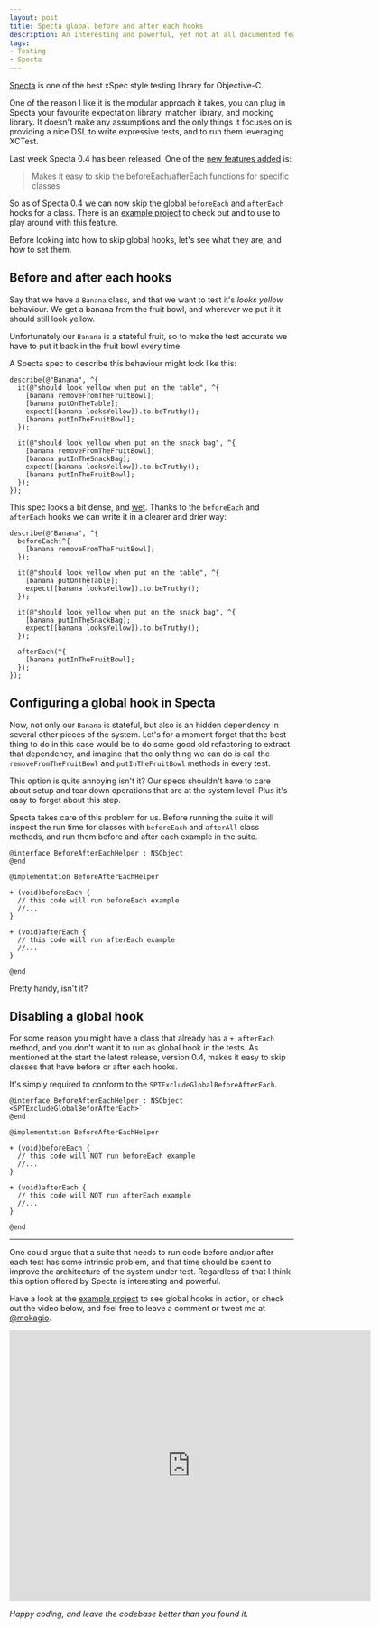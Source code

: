 ```yaml
---
layout: post
title: Specta global before and after each hooks
description: An interesting and powerful, yet not at all documented feature of Spetca are global beforeEach and afterEach hooks. In this post we'll see how to configure them, and how to blacklist classes from running them.
tags:
- Testing
- Specta
---
```


[Specta](https://github.com/specta/specta) is one of the best xSpec style testing library for Objective-C.

One of the reason I like it is the modular approach it takes, you can plug in Specta your favourite expectation library, matcher library, and mocking library. It doesn't make any assumptions and the only things it focuses on is providing a nice DSL to write expressive tests, and to run them leveraging XCTest.

Last week Specta 0.4 has been released. One of the [new features added](https://github.com/specta/specta/blob/master/CHANGELOG.md) is:

> Makes it easy to skip the beforeEach/afterEach functions for specific classes

So as of Specta 0.4 we can now skip the global `beforeEach` and `afterEach` hooks for a class. There is an [example project](https://github.com/mokacoding/specta-global-before-after-each) to check out and to use to play around with this feature.

Before looking into how to skip global hooks, let's see what they are, and how to set them.

## Before and after each hooks

Say that we have a `Banana` class, and that we want to test it's _looks yellow_ behaviour. We get a banana from the fruit bowl, and wherever we put it it should still look yellow.

Unfortunately our `Banana` is a stateful fruit, so to make the test accurate we have to put it back in the fruit bowl every time.

A Specta spec to describe this behaviour might look like this:

```objc
describe(@"Banana", ^{
  it(@"should look yellow when put on the table", ^{
    [banana removeFromTheFruitBowl];
    [banana putOnTheTable];
    expect([banana looksYellow]).to.beTruthy();
    [banana putInTheFruitBowl];
  });

  it(@"should look yellow when put on the snack bag", ^{
    [banana removeFromTheFruitBowl];
    [banana putInTheSnackBag];
    expect([banana looksYellow]).to.beTruthy();
    [banana putInTheFruitBowl];
  });
});
```

This spec looks a bit dense, and [wet](http://en.wikipedia.org/wiki/Don%27t_repeat_yourself#DRY_vs_WET_solutions). Thanks to the `beforeEach` and `afterEach` hooks we can write it in a clearer and drier way:

```objc
describe(@"Banana", ^{
  beforeEach(^{
    [banana removeFromTheFruitBowl];
  });

  it(@"should look yellow when put on the table", ^{
    [banana putOnTheTable];
    expect([banana looksYellow]).to.beTruthy();
  });

  it(@"should look yellow when put on the snack bag", ^{
    [banana putInTheSnackBag];
    expect([banana looksYellow]).to.beTruthy();
  });

  afterEach(^{
    [banana putInTheFruitBowl];
  });
});
```

## Configuring a global hook in Specta

Now, not only our `Banana` is stateful, but also is an hidden dependency in several other pieces of the system. Let's for a moment forget that the best thing to do in this case would be to do some good old refactoring to extract that dependency, and imagine that the only thing we can do is call the `removeFromTheFruitBowl` and `putInTheFruitBowl` methods in every test.

This option is quite annoying isn't it? Our specs shouldn't have to care about setup and tear down operations that are at the system level. Plus it's easy to forget about this step.

Specta takes care of this problem for us. Before running the suite it will inspect the run time for classes with `beforeEach` and `afterAll` class methods, and run them before and after each example in the suite.

```objc
@interface BeforeAfterEachHelper : NSObject
@end

@implementation BeforeAfterEachHelper

+ (void)beforeEach {
  // this code will run beforeEach example
  //...
}

+ (void)afterEach {
  // this code will run afterEach example
  //...
}

@end
```

Pretty handy, isn't it?

## Disabling a global hook

For some reason you might have a class that already has a `+ afterEach` method, and you don't want it to run as global hook in the tests. As mentioned at the start the latest release, version 0.4, makes it easy to skip classes that have before or after each hooks.

It's simply required to conform to the `SPTExcludeGlobalBeforeAfterEach`.

```objc
@interface BeforeAfterEachHelper : NSObject <SPTExcludeGlobalBeforAfterEach>`
@end

@implementation BeforeAfterEachHelper

+ (void)beforeEach {
  // this code will NOT run beforeEach example
  //...
}

+ (void)afterEach {
  // this code will NOT run afterEach example
  //...
}

@end
```

---

One could argue that a suite that needs to run code before and/or after each test has some intrinsic problem, and that time should be spent to improve the architecture of the system under test. Regardless of that I think this option offered by Specta is interesting and powerful.

Have a look at the [example project](https://github.com/mokacoding/specta-global-before-after-each) to see global hooks in action, or check out the video below, and feel free to leave a comment or tweet me at [@mokagio](https://twitter.com/mokagio).

<iframe width="640" height="480" src="https://www.youtube-nocookie.com/embed/CAZEUa55Ceg?rel=0" frameborder="0" allowfullscreen></iframe>

_Happy coding, and leave the codebase better than you found it._
